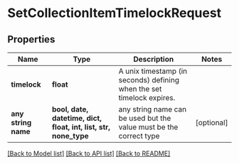 # SetCollectionItemTimelockRequest


## Properties
Name | Type | Description | Notes
------------ | ------------- | ------------- | -------------
**timelock** | **float** | A unix timestamp (in seconds) defining when the set timelock expires. | 
**any string name** | **bool, date, datetime, dict, float, int, list, str, none_type** | any string name can be used but the value must be the correct type | [optional]

[[Back to Model list]](../README.md#documentation-for-models) [[Back to API list]](../README.md#documentation-for-api-endpoints) [[Back to README]](../README.md)



